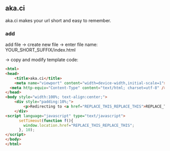 ## aka.ci

aka.ci makes your url short and easy to remember.

### add

add file -> create new file -> enter file name: YOUR_SHORT_SUFFIX/index.html

-> copy and modify template code:

```html
<html>
<head>
	<title>aka.ci</title>
	<meta name="viewport" content="width=device-width,initial-scale=1">
  <meta http-equiv="Content-Type" content="text/html; charset=utf-8" />
</head>
<body style="width:100%; text-align:center;">
	<div style="padding:10%;">
		<p>Redirecting to <a href="REPLACE_THIS_REPLACE_THIS">REPLACE_THIS_REPLACE_THIS</a> </p>
	</div>
<script language="javascript" type="text/javascript">
      setTimeout(function f(){
        window.location.href="REPLACE_THIS_REPLACE_THIS"; 
      }, 10);
</script>
</body>
</html>
```
